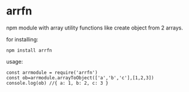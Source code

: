 # arrfn
npm module with array utility functions like create object from 2 arrays.

for installing:
```
npm install arrfn
```

usage:

```
const arrmodule = require('arrfn')
const ob=arrmodule.arrayToObject(['a','b','c'],[1,2,3])
console.log(ob) //{ a: 1, b: 2, c: 3 }
```
